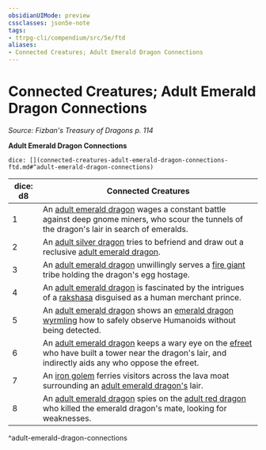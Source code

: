 ```yaml
---
obsidianUIMode: preview
cssclasses: json5e-note
tags:
- ttrpg-cli/compendium/src/5e/ftd
aliases:
- Connected Creatures; Adult Emerald Dragon Connections
---
```

# Connected Creatures; Adult Emerald Dragon Connections
*Source: Fizban's Treasury of Dragons p. 114* 

**Adult Emerald Dragon Connections**

`dice: [](connected-creatures-adult-emerald-dragon-connections-ftd.md#^adult-emerald-dragon-connections)`

| dice: d8 | Connected Creatures |
|----------|---------------------|
| 1 | An [adult emerald dragon](Інструменти%20ДМ/CLI/bestiary/dragon/adult-emerald-dragon-ftd.md) wages a constant battle against deep gnome miners, who scour the tunnels of the dragon's lair in search of emeralds. |
| 2 | An [adult silver dragon](Інструменти%20ДМ/CLI/bestiary/dragon/adult-silver-dragon-xmm.md) tries to befriend and draw out a reclusive [adult emerald dragon](Інструменти%20ДМ/CLI/bestiary/dragon/adult-emerald-dragon-ftd.md). |
| 3 | An [adult emerald dragon](Інструменти%20ДМ/CLI/bestiary/dragon/adult-emerald-dragon-ftd.md) unwillingly serves a [fire giant](Інструменти%20ДМ/CLI/bestiary/giant/fire-giant-xmm.md) tribe holding the dragon's egg hostage. |
| 4 | An [adult emerald dragon](Інструменти%20ДМ/CLI/bestiary/dragon/adult-emerald-dragon-ftd.md) is fascinated by the intrigues of a [rakshasa](Інструменти%20ДМ/CLI/bestiary/fiend/rakshasa-xmm.md) disguised as a human merchant prince. |
| 5 | An [adult emerald dragon](Інструменти%20ДМ/CLI/bestiary/dragon/adult-emerald-dragon-ftd.md) shows an [emerald dragon wyrmling](Інструменти%20ДМ/CLI/bestiary/dragon/emerald-dragon-wyrmling-ftd.md) how to safely observe Humanoids without being detected. |
| 6 | An [adult emerald dragon](Інструменти%20ДМ/CLI/bestiary/dragon/adult-emerald-dragon-ftd.md) keeps a wary eye on the [efreet](Інструменти%20ДМ/CLI/bestiary/elemental/efreeti-xmm.md) who have built a tower near the dragon's lair, and indirectly aids any who oppose the efreet. |
| 7 | An [iron golem](Інструменти%20ДМ/CLI/bestiary/construct/iron-golem-xmm.md) ferries visitors across the lava moat surrounding an [adult emerald dragon's](Інструменти%20ДМ/CLI/bestiary/dragon/adult-emerald-dragon-ftd.md) lair. |
| 8 | An [adult emerald dragon](Інструменти%20ДМ/CLI/bestiary/dragon/adult-emerald-dragon-ftd.md) spies on the [adult red dragon](Інструменти%20ДМ/CLI/bestiary/dragon/adult-red-dragon-xmm.md) who killed the emerald dragon's mate, looking for weaknesses. |
^adult-emerald-dragon-connections